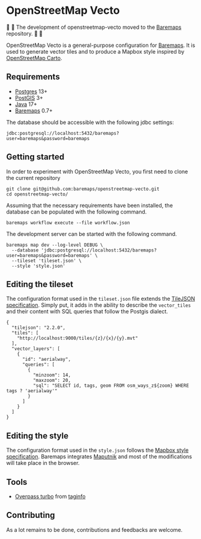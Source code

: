# OpenStreetMap Vecto

🚧 🚧 The development of openstreetmap-vecto moved to the [Baremaps](https://github.com/baremaps/baremaps) repository. 🚧 🚧

OpenStreetMap Vecto is a general-purpose configuration for [Baremaps](https://github.com/baremaps/baremaps).
It is used to generate vector tiles and to produce a Mapbox style inspired by [OpenStreetMap Carto](https://github.com/gravitystorm/openstreetmap-carto).

## Requirements

* [Postgres](https://www.postgresql.org/) 13+
* [PostGIS](https://postgis.net/) 3+
* [Java](https://adoptium.net/) 17+
* [Baremaps](https://www.baremaps.com/) 0.7+

The database should be accessible with the following jdbc settings:

```
jdbc:postgresql://localhost:5432/baremaps?user=baremaps&password=baremaps
```

## Getting started

In order to experiment with OpenStreetMap Vecto, you first need to clone the current repository
 
```
git clone git@github.com:baremaps/openstreetmap-vecto.git
cd openstreetmap-vecto/
```

Assuming that the necessary requirements have been installed, the database can be populated with the following command.

```
baremaps workflow execute --file workflow.json
```

The development server can be started with the following command.

```
baremaps map dev --log-level DEBUG \
  --database 'jdbc:postgresql://localhost:5432/baremaps?user=baremaps&password=baremaps' \
  --tileset 'tileset.json' \
  --style 'style.json'
```

## Editing the tileset

The configuration format used in the `tileset.json` file extends the [TileJSON specification](https://github.com/mapbox/tilejson-spec/tree/master/2.2.0).
Simply put, it adds in the ability to describe the `vector_tiles` and their content with SQL queries that follow the Postgis dialect.

```
{
  "tilejson": "2.2.0",
  "tiles": [
    "http://localhost:9000/tiles/{z}/{x}/{y}.mvt"
  ],
  "vector_layers": [
    {
      "id": "aerialway",
      "queries": [
        {
          "minzoom": 14,
          "maxzoom": 20,
          "sql": "SELECT id, tags, geom FROM osm_ways_z${zoom} WHERE tags ? 'aerialway'"
        }
      ]
    }
  ]
}
```

## Editing the style

The configuration format used in the `style.json` follows the [Mapbox style specification](https://github.com/mapbox/mapbox-gl-js).
Baremaps integrates [Maputnik](https://maputnik.github.io/) and most of the modifications will take place in the browser.

## Tools

* [Overpass turbo](https://overpass-turbo.eu/) from [taginfo](https://taginfo.openstreetmap.org/)

## Contributing

As a lot remains to be done, contributions and feedbacks are welcome.
